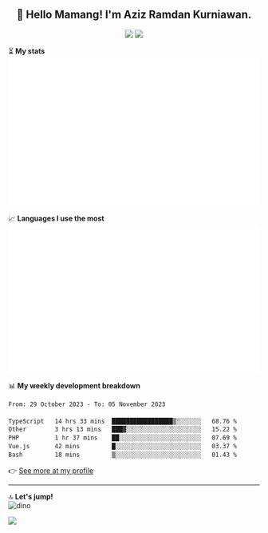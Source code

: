 <h2 align="center">👋 Hello Mamang! I'm Aziz Ramdan Kurniawan.</h2>  
<p align="center">
  <img src="https://komarev.com/ghpvc/?username=azizramdan">
  <img src="https://wakatime.com/badge/user/90056fa0-4c31-4eca-954e-2a3ac05896f9.svg">
</p>
    
⏳ **My stats**  
![](https://raw.githubusercontent.com/azizramdan/github-stats/master/generated/overview.svg#gh-dark-mode-only)

📈 **Languages I use the most**  
![](https://raw.githubusercontent.com/azizramdan/github-stats/master/generated/languages.svg#gh-dark-mode-only)

📊 **My weekly development breakdown**
<!--START_SECTION:waka-->

```txt
From: 29 October 2023 - To: 05 November 2023

TypeScript   14 hrs 33 mins  █████████████████▒░░░░░░░   68.76 %
Other        3 hrs 13 mins   ███▓░░░░░░░░░░░░░░░░░░░░░   15.22 %
PHP          1 hr 37 mins    ██░░░░░░░░░░░░░░░░░░░░░░░   07.69 %
Vue.js       42 mins         █░░░░░░░░░░░░░░░░░░░░░░░░   03.37 %
Bash         18 mins         ▒░░░░░░░░░░░░░░░░░░░░░░░░   01.43 %
```

<!--END_SECTION:waka-->
👉 [See more at my profile](https://wakatime.com/@azizramdan)
***
🔝 **Let's jump!**  
![dino](https://raw.githubusercontent.com/azizramdan/azizramdan/master/dino.gif)  

![](https://hit.yhype.me/github/profile?user_id=27954794)
